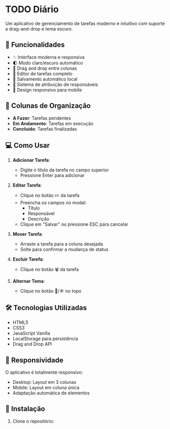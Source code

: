 # TODO Diário

Um aplicativo de gerenciamento de tarefas moderno e intuitivo com suporte a drag-and-drop e tema escuro.


## 🌟 Funcionalidades

- ✨ Interface moderna e responsiva
- 🌓 Modo claro/escuro automático
- 🔄 Drag and drop entre colunas
- 📝 Editor de tarefas completo
- 💾 Salvamento automático local
- 👥 Sistema de atribuição de responsáveis
- 📱 Design responsivo para mobile

## 🎯 Colunas de Organização

- **A Fazer**: Tarefas pendentes
- **Em Andamento**: Tarefas em execução
- **Concluído**: Tarefas finalizadas

## 💻 Como Usar

1. **Adicionar Tarefa**:
   - Digite o título da tarefa no campo superior
   - Pressione Enter para adicionar

2. **Editar Tarefa**:
   - Clique no botão ✏️ da tarefa
   - Preencha os campos no modal:
     - Título
     - Responsável
     - Descrição
   - Clique em "Salvar" ou pressione ESC para cancelar

3. **Mover Tarefa**:
   - Arraste a tarefa para a coluna desejada
   - Solte para confirmar a mudança de status

4. **Excluir Tarefa**:
   - Clique no botão 🗑️ da tarefa

5. **Alternar Tema**:
   - Clique no botão 🌙/☀️ no topo

## 🛠️ Tecnologias Utilizadas

- HTML5
- CSS3
- JavaScript Vanilla
- LocalStorage para persistência
- Drag and Drop API

## 📱 Responsividade

O aplicativo é totalmente responsivo:
- Desktop: Layout em 3 colunas
- Mobile: Layout em coluna única
- Adaptação automática de elementos

## 🔧 Instalação

1. Clone o repositório:

